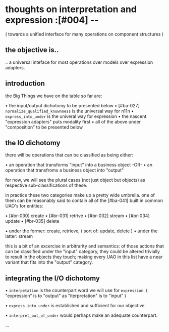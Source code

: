 # thoughts on interpretation and expression :[#004] --
  ( towards a unified interface for many operations on component structures )

## the objective is..

.. a universal inteface for most operations over models over expression
adapters.




## introduction

the Big Things we have on the table so far are:

  • the input/output dichotomy to be presented below
  • [#ba-027] `normalize_qualified_knownness` is the universal way for n11n
  • `express_into_under` is the univeral way for expression
  • the nascent "expression adapters" puts modality first
  • all of the above under "composition" to be presented below




## the IO dichotomy

there will be operations that can be classified as being either:

  • an operation that transforms "input" into a business object -OR-
  • an operation that transfroms a business object into "output"

for now, we will see the plural cases (not just object but object*s*) as
respective sub-classifications of these.

in practice these two categories make up a pretty wide umbrella. one of
them can be reasonably said to contain all of the [#ba-041] built in
common UAO's for entities:

  • [#br-030] create
  • [#br-031] retrive
  • [#br-032] stream
  • [#br-034] update
  • [#br-035] delete

  • under the former: create, retrieve, ( sort of: update, delete )
  • under the latter: stream

this is a bit of an excercise in arbitrarity and semantics: of those
actions that can be classified under the "input" category, they could be
altered trivially to result in the objects they touch; making every UAO
in this list have a near variant that fits into the "output" category.




## integrating the I/O dichotomy

  • `interpetation` is the counterpart word we will use for `expression`.
    ( "expression" is to "output" as "iterpretation" is to "input" )

  • `express_into_under` is established and sufficient for our objective

  • `interpret_out_of_under` would perhaps make an adequate counterpart.

...
